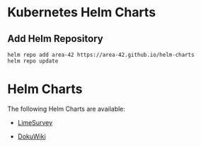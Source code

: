 # Kubernetes Helm Charts

## Add Helm Repository

```
helm repo add area-42 https://area-42.github.io/helm-charts
helm repo update
```

# Helm Charts

The following Helm Charts are available:

* [LimeSurvey](./charts/limesurvey/README.md)

* [DokuWiki](./charts/dokuwiki/README.md)
